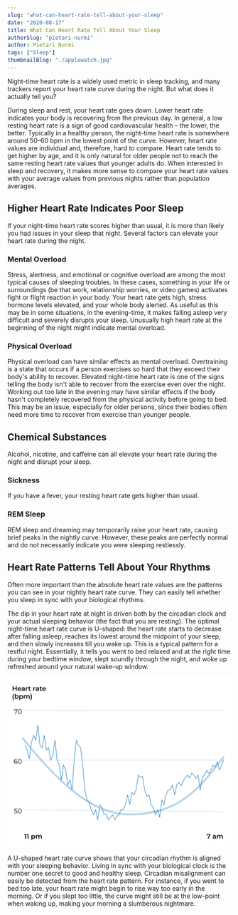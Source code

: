 ```yaml
---
slug: "what-can-heart-rate-tell-about-your-sleep"
date: "2020-08-17"
title: What Can Heart Rate Tell About Your Sleep
authorSlug: "pietari-nurmi"
author: Pietari Nurmi
tags: ["Sleep"]
thumbnailBlog: "./applewatch.jpg"
---
```


Night-time heart rate is a widely used metric in sleep tracking, and many trackers report your heart rate curve during the night. But what does it actually tell you?

During sleep and rest, your heart rate goes down. Lower heart rate indicates your body is recovering from the previous day. In general, a low resting heart rate is a sign of good cardiovascular health – the lower, the better. Typically in a healthy person, the night-time heart rate is somewhere around 50–60 bpm in the lowest point of the curve. However, heart rate values are individual and, therefore, hard to compare. Heart rate tends to get higher by age, and it is only natural for older people not to reach the same resting heart rate values that younger adults do. When interested in sleep and recovery, it makes more sense to compare your heart rate values with your average values from previous nights rather than population averages.

## Higher Heart Rate Indicates Poor Sleep

If your night-time heart rate scores higher than usual, it is more than likely you had issues in your sleep that night. Several factors can elevate your heart rate during the night.

### Mental Overload

Stress, alertness, and emotional or cognitive overload are among the most typical causes of sleeping troubles. In these cases, something in your life or surroundings (be that work, relationship worries, or video games) activates fight or flight reaction in your body. Your heart rate gets high, stress hormone levels elevated, and your whole body alerted. As useful as this may be in some situations, in the evening-time, it makes falling asleep very difficult and severely disrupts your sleep. Unusually high heart rate at the beginning of the night might indicate mental overload.

### Physical Overload

Physical overload can have similar effects as mental overload. Overtraining is a state that occurs if a person exercises so hard that they exceed their body's ability to recover. Elevated night-time heart rate is one of the signs telling the body isn't able to recover from the exercise even over the night. Working out too late in the evening may have similar effects if the body hasn't completely recovered from the physical activity before going to bed. This may be an issue, especially for older persons, since their bodies often need more time to recover from exercise than younger people.

## Chemical Substances

Alcohol, nicotine, and caffeine can all elevate your heart rate during the night and disrupt your sleep.

### Sickness

If you have a fever, your resting heart rate gets higher than usual.

### REM Sleep

REM sleep and dreaming may temporarily raise your heart rate, causing brief peaks in the nightly curve. However, these peaks are perfectly normal and do not necessarily indicate you were sleeping restlessly.

## Heart Rate Patterns Tell About Your Rhythms

Often more important than the absolute heart rate values are the patterns you can see in your nightly heart rate curve. They can easily tell whether you sleep in sync with your biological rhythms.

The dip in your heart rate at night is driven both by the circadian clock and your actual sleeping behavior (the fact that you are resting). The optimal night-time heart rate curve is U-shaped: the heart rate starts to decrease after falling asleep, reaches its lowest around the midpoint of your sleep, and then slowly increases till you wake up. This is a typical pattern for a restful night. Essentially, it tells you went to bed relaxed and at the right time during your bedtime window, slept soundly through the night, and woke up refreshed around your natural wake-up window.

![hr-u-shape](hr-u-shape.png)

A U-shaped heart rate curve shows that your circadian rhythm is aligned with your sleeping behavior. Living in sync with your biological clock is the number one secret to good and healthy sleep. Circadian misalignment can easily be detected from the heart rate pattern. For instance, if you went to bed too late, your heart rate might begin to rise way too early in the morning. Or if you slept too little, the curve might still be at the low-point when waking up, making your morning a slumberous nightmare.
